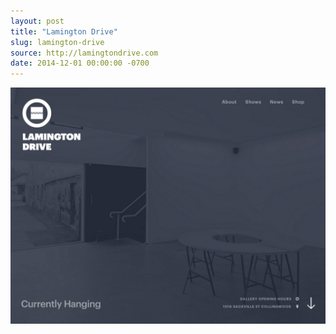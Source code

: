 ```yaml
---
layout: post
title: "Lamington Drive"
slug: lamington-drive
source: http://lamingtondrive.com
date: 2014-12-01 00:00:00 -0700
---
```


<img src="/assets/img/screenshots/lamington-drive.jpg">
